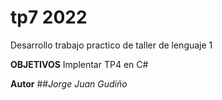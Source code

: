 # tp7 2022
Desarrollo trabajo practico de taller de lenguaje 1

**OBJETIVOS**
Implentar TP4 en C#

**Autor**
##_Jorge Juan Gudiño_


